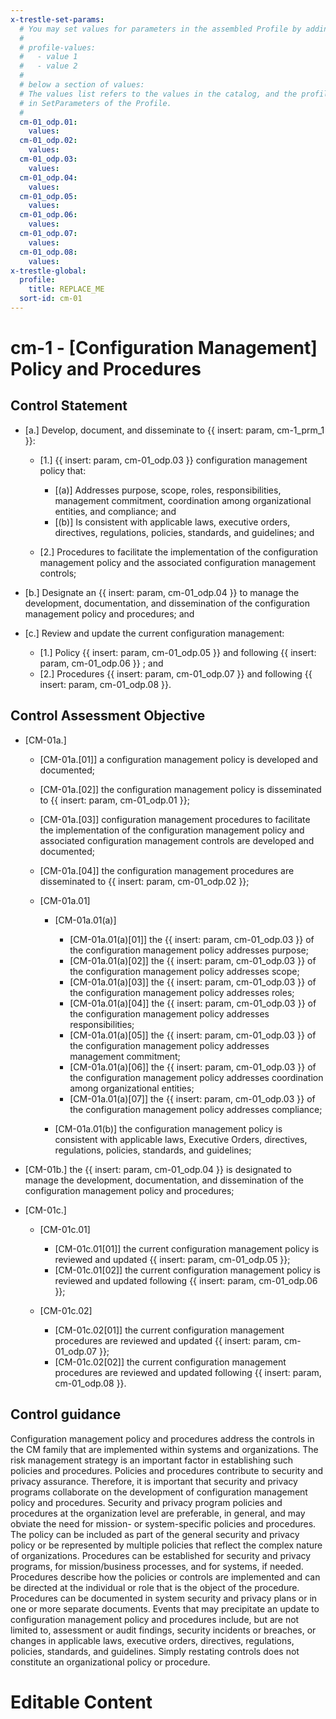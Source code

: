 ```yaml
---
x-trestle-set-params:
  # You may set values for parameters in the assembled Profile by adding
  #
  # profile-values:
  #   - value 1
  #   - value 2
  #
  # below a section of values:
  # The values list refers to the values in the catalog, and the profile-values represent values
  # in SetParameters of the Profile.
  #
  cm-01_odp.01:
    values:
  cm-01_odp.02:
    values:
  cm-01_odp.03:
    values:
  cm-01_odp.04:
    values:
  cm-01_odp.05:
    values:
  cm-01_odp.06:
    values:
  cm-01_odp.07:
    values:
  cm-01_odp.08:
    values:
x-trestle-global:
  profile:
    title: REPLACE_ME
  sort-id: cm-01
---
```


# cm-1 - \[Configuration Management\] Policy and Procedures

## Control Statement

- \[a.\] Develop, document, and disseminate to {{ insert: param, cm-1_prm_1 }}:

  - \[1.\] {{ insert: param, cm-01_odp.03 }} configuration management policy that:

    - \[(a)\] Addresses purpose, scope, roles, responsibilities, management commitment, coordination among organizational entities, and compliance; and
    - \[(b)\] Is consistent with applicable laws, executive orders, directives, regulations, policies, standards, and guidelines; and

  - \[2.\] Procedures to facilitate the implementation of the configuration management policy and the associated configuration management controls;

- \[b.\] Designate an {{ insert: param, cm-01_odp.04 }} to manage the development, documentation, and dissemination of the configuration management policy and procedures; and

- \[c.\] Review and update the current configuration management:

  - \[1.\] Policy {{ insert: param, cm-01_odp.05 }} and following {{ insert: param, cm-01_odp.06 }} ; and
  - \[2.\] Procedures {{ insert: param, cm-01_odp.07 }} and following {{ insert: param, cm-01_odp.08 }}.

## Control Assessment Objective

- \[CM-01a.\]

  - \[CM-01a.[01]\] a configuration management policy is developed and documented;
  - \[CM-01a.[02]\] the configuration management policy is disseminated to {{ insert: param, cm-01_odp.01 }};
  - \[CM-01a.[03]\] configuration management procedures to facilitate the implementation of the configuration management policy and associated configuration management controls are developed and documented;
  - \[CM-01a.[04]\] the configuration management procedures are disseminated to {{ insert: param, cm-01_odp.02 }};
  - \[CM-01a.01\]

    - \[CM-01a.01(a)\]

      - \[CM-01a.01(a)[01]\] the {{ insert: param, cm-01_odp.03 }} of the configuration management policy addresses purpose;
      - \[CM-01a.01(a)[02]\] the {{ insert: param, cm-01_odp.03 }} of the configuration management policy addresses scope;
      - \[CM-01a.01(a)[03]\] the {{ insert: param, cm-01_odp.03 }} of the configuration management policy addresses roles;
      - \[CM-01a.01(a)[04]\] the {{ insert: param, cm-01_odp.03 }} of the configuration management policy addresses responsibilities;
      - \[CM-01a.01(a)[05]\] the {{ insert: param, cm-01_odp.03 }} of the configuration management policy addresses management commitment;
      - \[CM-01a.01(a)[06]\] the {{ insert: param, cm-01_odp.03 }} of the configuration management policy addresses coordination among organizational entities;
      - \[CM-01a.01(a)[07]\] the {{ insert: param, cm-01_odp.03 }} of the configuration management policy addresses compliance;

    - \[CM-01a.01(b)\] the configuration management policy is consistent with applicable laws, Executive Orders, directives, regulations, policies, standards, and guidelines;

- \[CM-01b.\] the {{ insert: param, cm-01_odp.04 }} is designated to manage the development, documentation, and dissemination of the configuration management policy and procedures;

- \[CM-01c.\]

  - \[CM-01c.01\]

    - \[CM-01c.01[01]\] the current configuration management policy is reviewed and updated {{ insert: param, cm-01_odp.05 }}; 
    - \[CM-01c.01[02]\] the current configuration management policy is reviewed and updated following {{ insert: param, cm-01_odp.06 }};

  - \[CM-01c.02\]

    - \[CM-01c.02[01]\] the current configuration management procedures are reviewed and updated {{ insert: param, cm-01_odp.07 }}; 
    - \[CM-01c.02[02]\] the current configuration management procedures are reviewed and updated following {{ insert: param, cm-01_odp.08 }}.

## Control guidance

Configuration management policy and procedures address the controls in the CM family that are implemented within systems and organizations. The risk management strategy is an important factor in establishing such policies and procedures. Policies and procedures contribute to security and privacy assurance. Therefore, it is important that security and privacy programs collaborate on the development of configuration management policy and procedures. Security and privacy program policies and procedures at the organization level are preferable, in general, and may obviate the need for mission- or system-specific policies and procedures. The policy can be included as part of the general security and privacy policy or be represented by multiple policies that reflect the complex nature of organizations. Procedures can be established for security and privacy programs, for mission/business processes, and for systems, if needed. Procedures describe how the policies or controls are implemented and can be directed at the individual or role that is the object of the procedure. Procedures can be documented in system security and privacy plans or in one or more separate documents. Events that may precipitate an update to configuration management policy and procedures include, but are not limited to, assessment or audit findings, security incidents or breaches, or changes in applicable laws, executive orders, directives, regulations, policies, standards, and guidelines. Simply restating controls does not constitute an organizational policy or procedure.

# Editable Content

<!-- Make additions and edits below -->
<!-- The above represents the contents of the control as received by the profile, prior to additions. -->
<!-- If the profile makes additions to the control, they will appear below. -->
<!-- The above markdown may not be edited but you may edit the content below, and/or introduce new additions to be made by the profile. -->
<!-- If there is a yaml header at the top, parameter values may be edited. Use --set-parameters to incorporate the changes during assembly. -->
<!-- The content here will then replace what is in the profile for this control, after running profile-assemble. -->
<!-- The current profile has no added parts for this control, but you may add new ones here. -->
<!-- Each addition must have a heading either of the form ## Control my_addition_name -->
<!-- or ## Part a. (where the a. refers to one of the control statement labels.) -->
<!-- "## Control" parts are new parts added after the statement part. -->
<!-- "## Part" parts are new parts added into the top-level statement part with that label. -->
<!-- Subparts may be added with nested hash levels of the form ### My Subpart Name -->
<!-- underneath the parent ## Control or ## Part being added -->
<!-- See https://ibm.github.io/compliance-trestle/tutorials/ssp_profile_catalog_authoring/ssp_profile_catalog_authoring for guidance. -->
